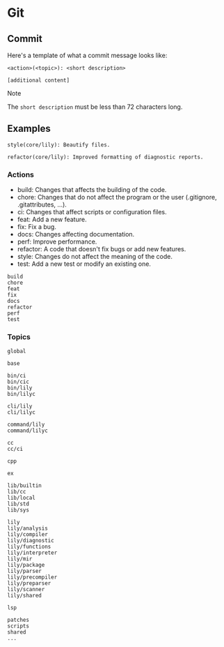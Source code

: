 # Git

## Commit

Here's a template of what a commit message looks like:

```
<action>(<topic>): <short description>

[additional content]
```

> [!NOTE]
> The `short description` must be less than 72 characters long.

## Examples

```
style(core/lily): Beautify files.
```

```
refactor(core/lily): Improved formatting of diagnostic reports.
```

### Actions

- build: Changes that affects the building of the code.
- chore: Changes that do not affect the program or the user (.gitignore, .gitattributes, ...).
- ci: Changes that affect scripts or configuration files.
- feat: Add a new feature.
- fix: Fix a bug.
- docs: Changes affecting documentation.
- perf: Improve performance.
- refactor: A code that doesn't fix bugs or add new features.
- style: Changes do not affect the meaning of the code.
- test: Add a new test or modify an existing one.

```
build
chore
feat
fix
docs
refactor
perf
test
```

### Topics

```
global

base

bin/ci
bin/cic
bin/lily
bin/lilyc

cli/lily
cli/lilyc

command/lily
command/lilyc

cc
cc/ci

cpp

ex

lib/builtin
lib/cc
lib/local
lib/std
lib/sys

lily
lily/analysis
lily/compiler
lily/diagnostic
lily/functions
lily/interpreter
lily/mir
lily/package
lily/parser
lily/precompiler
lily/preparser
lily/scanner
lily/shared

lsp

patches
scripts
shared
...
```
